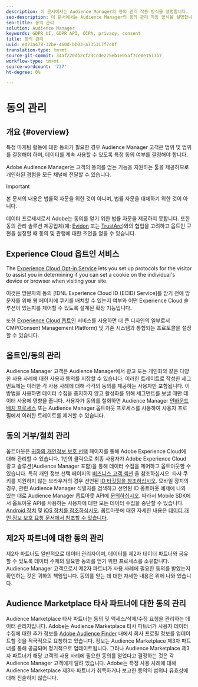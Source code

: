 ```yaml
---
description: 이 문서에서는 Audience Manager의 동의 관리 작동 방식을 설명합니다.
seo-description: 이 문서에서는 Audience Manager의 동의 관리 작동 방식을 설명합니다.
seo-title: 동의 관리
solution: Audience Manager
keywords: GDPR UI, GDPR API, CCPA, privacy, consent
title: 동의 관리
uuid: ed23a478-32be-460d-bb03-a735317f7c0f
translation-type: tm+mt
source-git-commit: 34af220db2cf23ccde225eb1e05af7ce0e1513b7
workflow-type: tm+mt
source-wordcount: '737'
ht-degree: 0%

---
```



# 동의 관리

## 개요 {#overview}

특정 마케팅 활동에 대한 동의가 필요한 경우 Audience Manager 고객은 범위 및 범위를 결정해야 하며, 데이터를 계속 사용할 수 있도록 특정 동의 여부를 결정해야 합니다.

Adobe Audience Manager는 고객의 동의를 얻는 기능을 지원하는 툴을 제공하므로 개인화된 경험을 모든 채널에 전달할 수 있습니다.

>[!IMPORTANT]
>
> 본 문서의 내용은 법률적 자문을 위한 것이 아니며, 법률 자문을 대체하기 위한 것이 아니다.
>
> 데이터 프로세서로서 Adobe는 동의를 얻기 위한 법률 자문을 제공하지 못합니다. 또한 동의 관리 솔루션 제공업체(예: [Evidon](https://theblog.adobe.com/evidon-builds-gdpr-universal-consent-integration-with-launch-by-adobe/) 또는 [TrustArc](https://theblog.adobe.com/trustarc-builds-consent-integration-launch-adobe/))와의 협업을 고려하고 옵트인 구현을 설정할 때 동의 및 관행에 대한 조언을 얻을 수 있습니다.

## Experience Cloud 옵트인 서비스

The [Experience Cloud Opt-in Service](https://docs.adobe.com/content/help/en/id-service/using/implementation/opt-in-service/optin-overview.html) lets you set up protocols for the visitor to assist you in determining if you can set a cookie on the individual&#39;s device or browser when visiting your site.

이것은 방문자의 동의 [!DNL Experience Cloud ID (ECID) Service]를 받기 전에 방문자를 위해 웹 페이지에 쿠키를 배치할 수 있는지 여부와 어떤 Experience Cloud 솔루션이 있는지를 제어할 수 있도록 설계된 확장 기능입니다.

또한 [Experience Cloud 옵트인](https://docs.adobe.com/content/help/en/id-service/using/implementation/opt-in-service/optin-overview.html) 서비스를 사용하면 더 큰 디자인의 일부로서 CMP(Consent Management Platform) 및 기존 시스템과 통합되는 프로토콜을 설정할 수 있습니다.

## 옵트인/동의 관리

Audience Manager 고객은 Audience Manager에서 광고 또는 개인화와 같은 다양한 사용 사례에 대한 사용자 동의를 저장할 수 있습니다. 이러한 트레이트로 작성한 세그먼트에는 이러한 각 사용 사례에 대해 각각의 동의를 제공하는 사용자만 포함됩니다. 이 방법을 사용하면 데이터 수집을 중지하지 않고 활성화를 위해 세그먼트를 보낼 때만 데이터 사용에 영향을 줍니다. 사용자가 동의를 철회하면 Audience Manager [인바운드 배치 프로세스](../../integration/sending-audience-data/batch-data-transfer-explained/inbound-file-contents.md) 또는 Audience Manager 옵트아웃 프로세스를 사용하여 사용자 프로필에서 이러한 트레이트를 제거할 수 있습니다.

## 동의 거부/철회 관리

옵트아웃은 [귀하의 개인정보 보호 선택](https://www.adobe.com/privacy/opt-out.html#customeruse) 페이지를 통해 Adobe Experience Cloud에 대해 관리할 수 있습니다. 1번의 클릭으로 최종 사용자가 Adobe Experience Cloud 광고 솔루션(Audience Manager 포함)을 통해 데이터 수집을 제어하고 옵트아웃할 수 있습니다. 특히 개인 정보 선택 페이지의 [비즈니스 고객 섹션](https://www.adobe.com/privacy/opt-out.html#customeruse) 을 참조하십시오. 타사 쿠키를 지원하지 않는 브라우저의 경우 선언된 [ID 타깃팅을 참조하십시오](../../features/declared-ids.md#declared-id-targeting). 모바일 장치의 경우, 관련 Audience Manager 식별자를 검색하고 선언된 ID 옵트아웃 예제에 나와 있는 대로 Audience Manager 옵트아웃 API에 [문의하십시오](../../features/declared-ids.md#opt-out-examples). 따라서 Mobile SDK에서 옵트아웃 API를 사용하는 사용자에 대한 모든 데이터 수집을 중단할 수 있습니다. [Android 장치](https://docs.adobe.com/content/help/en/mobile-services/android/gdpr-privacy-android/privacy.html) 및 [iOS 장치를 참조하십시오](https://docs.adobe.com/content/help/en/mobile-services/ios/privacy-gdpr-ios/privacy.html). 옵트아웃에 대한 자세한 내용은 [데이터 개인 정보 보호 요청 문서에서 참조할 수 있습니다](../../overview/data-security-and-privacy/data-privacy-requests.md).

## 제2자 파트너에 대한 동의 관리

제2자 파트너도 일반적으로 데이터 관리자이며, 데이터를 제2자 데이터 파트너와 공유할 수 있도록 데이터 주체의 필요한 동의를 얻기 위한 프로세스를 소유합니다. Audience Manager 고객으로서 제2자 파트너가 사용 사례에 필요한 동의를 받았는지 확인하는 것은 귀하의 책임입니다. 동의를 얻는 데 대한 자세한 내용은 위에 나와 있습니다.

## Audience Marketplace 타사 파트너에 대한 동의 관리

Audience Marketplace 타사 파트너는 동의 및 액세스/삭제/수정 요청을 관리하는 데이터 관리자입니다. Adobe는 Audience Marketplace 타사 파트너가 사용자 데이터 수집에 대한 추가 정보를 [Adobe Audience Finder](https://www.adobe-audience-finder.com/) 내에서 회사 프로필 정보를 업데이트할 것을 적극적으로 요청하고 있습니다. 정보는 Audience Marketplace 제3자 파트너를 통해 공급되며 정기적으로 업데이트됩니다. 그러나 Audience Marketplace 제3자 파트너가 해당 고객의 사용 사례에 필요한 동의를 얻었다고 결정하는 것은 각 Audience Manager 고객에게 달려 있습니다. Adobe는 특정 사용 사례에 대해 Audience Marketplace 제3자 파트너가 취득하거나 보고한 동의의 범위나 유효성에 대해 진술하지 않습니다.
